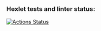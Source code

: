 ### Hexlet tests and linter status:
[![Actions Status](https://github.com/DimaAlikin/php-oop-project-60/workflows/hexlet-check/badge.svg)](https://github.com/DimaAlikin/php-oop-project-60/actions)